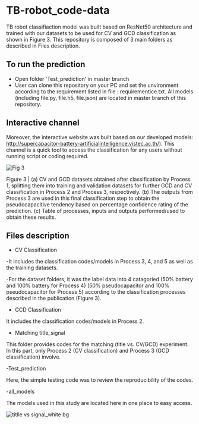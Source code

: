 # TB-robot_code-data
TB robot classifiaction model was built based on ResNet50 architecture and trained with our datasets to be used for CV and GCD classification as shown in Figure 3. 
This repository is composed of 3 main folders as described in Files description.

## To run the prediction
- Open folder 'Test_prediction' in master branch
- User can clone this repository on your PC and set the unvironment according to the requirement listed in file : requirementice.txt. All models (including file.py, file.h5, file.json) are located in master branch of this repository. 
## Interactive channel
 Moreover, the interactive website was built based on our developed models: http://supercapacitor-battery-artificialintelligence.vistec.ac.th/). This channel is a quick tool to access the classification for any users without running script or coding required.
 
![Fig 3](https://user-images.githubusercontent.com/120438949/208368176-1fccebe0-250b-4e53-b4f6-4fc655d12c06.png)

Figure 3 | (a) CV and GCD datasets obtained after classification by Process 1, splitting them
into training and validation datasets for further GCD and CV classification in Process 2 and
Process 3, respectively. (b) The outputs from Process 3 are used in this final classification step
to obtain the pseudocapacitive tendency based on percentage confidence rating of the
prediction. (c) Table of processes, inputs and outputs performed/used to obtain these results.

## Files description

- CV Classification

-It includes the classification codes/models in Process 3, 4, and 5 as well as the training datasets.

-For the dataset folders, it was the label data into 4 catagoried (50% battery and 100% battery for Process 4) (50% pseudocapacitor and 100% pseudocapacitor for Process 5) according to the classification processes described in the publication (Figure 3).

- GCD Classification

It includes the classification codes/models in Process 2.

- Matching title_signal

This folder provides codes for the matching (title vs. CV/GCD) experiment.
In this part, only Process 2 (CV classification) and Process 3 (GCD classification) involve.

-Test_prediction

Here, the simple testing code was to review the reproducibility of the codes.

-all_models

The models used in this study are located here in one place to easy access.




![titlle vs signal_white bg](https://user-images.githubusercontent.com/120438949/208585406-b72b6385-783f-4aea-a054-3a2ab0ff7135.png)

